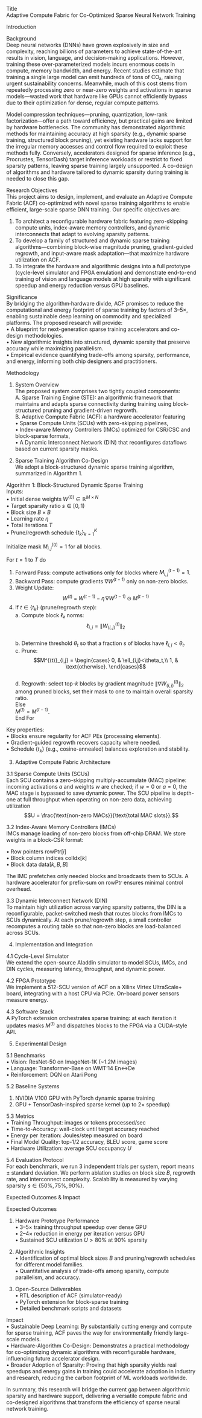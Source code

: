 Title  
Adaptive Compute Fabric for Co-Optimized Sparse Neural Network Training  

Introduction  

Background  
Deep neural networks (DNNs) have grown explosively in size and complexity, reaching billions of parameters to achieve state-of-the-art results in vision, language, and decision-making applications. However, training these over-parameterized models incurs enormous costs in compute, memory bandwidth, and energy. Recent studies estimate that training a single large model can emit hundreds of tons of CO₂, raising urgent sustainability concerns. Meanwhile, much of this cost stems from repeatedly processing zero or near-zero weights and activations in sparse models—wasted work that hardware like GPUs cannot efficiently bypass due to their optimization for dense, regular compute patterns.  

Model compression techniques—pruning, quantization, low-rank factorization—offer a path toward efficiency, but practical gains are limited by hardware bottlenecks. The community has demonstrated algorithmic methods for maintaining accuracy at high sparsity (e.g., dynamic sparse training, structured block pruning), yet existing hardware lacks support for the irregular memory accesses and control flow required to exploit these methods fully. Conversely, accelerators designed for sparse inference (e.g., Procrustes, TensorDash) target inference workloads or restrict to fixed sparsity patterns, leaving sparse training largely unsupported. A co-design of algorithms and hardware tailored to dynamic sparsity during training is needed to close this gap.  

Research Objectives  
This project aims to design, implement, and evaluate an Adaptive Compute Fabric (ACF) co-optimized with novel sparse training algorithms to enable efficient, large-scale sparse DNN training. Our specific objectives are:  
1. To architect a reconfigurable hardware fabric featuring zero-skipping compute units, index-aware memory controllers, and dynamic interconnects that adapt to evolving sparsity patterns.  
2. To develop a family of structured and dynamic sparse training algorithms—combining block-wise magnitude pruning, gradient-guided regrowth, and input-aware mask adaptation—that maximize hardware utilization on ACF.  
3. To integrate the hardware and algorithmic designs into a full prototype (cycle-level simulator and FPGA emulation) and demonstrate end-to-end training of vision and language models at high sparsity with significant speedup and energy reduction versus GPU baselines.  

Significance  
By bridging the algorithm‐hardware divide, ACF promises to reduce the computational and energy footprint of sparse training by factors of 3–5×, enabling sustainable deep learning on commodity and specialized platforms. The proposed research will provide:  
• A blueprint for next-generation sparse training accelerators and co-design methodologies.  
• New algorithmic insights into structured, dynamic sparsity that preserve accuracy while maximizing parallelism.  
• Empirical evidence quantifying trade-offs among sparsity, performance, and energy, informing both chip designers and practitioners.  

Methodology  

1. System Overview  
The proposed system comprises two tightly coupled components:  
A. Sparse Training Engine (STE): an algorithmic framework that maintains and adapts sparse connectivity during training using block-structured pruning and gradient-driven regrowth.  
B. Adaptive Compute Fabric (ACF): a hardware accelerator featuring  
   • Sparse Compute Units (SCUs) with zero-skipping pipelines,  
   • Index-aware Memory Controllers (IMCs) optimized for CSR/CSC and block-sparse formats,  
   • A Dynamic Interconnect Network (DIN) that reconfigures dataflows based on current sparsity masks.  

2. Sparse Training Algorithm Co-Design  
We adopt a block-structured dynamic sparse training algorithm, summarized in Algorithm 1.  

Algorithm 1: Block-Structured Dynamic Sparse Training  
Inputs:  
  • Initial dense weights $W^{(0)}\in\mathbb{R}^{M\times N}$  
  • Target sparsity ratio $s\in[0,1)$  
  • Block size $B\times B$  
  • Learning rate $\eta$  
  • Total iterations $T$  
  • Prune/regrowth schedule $\{t_k\}_{k=1}^K$  

Initialize mask $M^{(0)}_{i,j}=1$ for all blocks.  

For $t=1$ to $T$ do  
  1. Forward Pass: compute activations only for blocks where $M^{(t-1)}_{i,j}=1$.  
  2. Backward Pass: compute gradients $\nabla W^{(t-1)}$ only on non-zero blocks.  
  3. Weight Update:  
     $$W^{(t)} \;=\; W^{(t-1)} \;-\; \eta\,\nabla W^{(t-1)}\odot M^{(t-1)}$$  
  4. If $t\in\{t_k\}$ (prune/regrowth step):  
     a. Compute block ℓ₂ norms:  
        $$\ell_{i,j} = \|W^{(t)}_{(i,j)}\|_2$$  
     b. Determine threshold $\theta_t$ so that a fraction $s$ of blocks have $\ell_{i,j}<\theta_t$.  
     c. Prune:  
        $$M^{(t)}_{i,j} = 
          \begin{cases}
            0, & \ell_{i,j}<\theta_t,\\
            1, & \text{otherwise}.
          \end{cases}$$  
     d. Regrowth: select top-$k$ blocks by gradient magnitude $\|\nabla W^{(t)}_{(i,j)}\|_2$ among pruned blocks, set their mask to one to maintain overall sparsity ratio.  
  Else  
     $M^{(t)} = M^{(t-1)}$.  
End For  

Key properties:  
• Blocks ensure regularity for ACF PEs (processing elements).  
• Gradient-guided regrowth recovers capacity where needed.  
• Schedule $\{t_k\}$ (e.g., cosine-annealed) balances exploration and stability.  

3. Adaptive Compute Fabric Architecture  

3.1 Sparse Compute Units (SCUs)  
Each SCU contains a zero-skipping multiply-accumulate (MAC) pipeline: incoming activations $a$ and weights $w$ are checked; if $w=0$ or $a=0$, the MAC stage is bypassed to save dynamic power. The SCU pipeline is depth-one at full throughput when operating on non-zero data, achieving utilization  
$$U = \frac{\text{non-zero MACs}}{\text{total MAC slots}}.$$  

3.2 Index-Aware Memory Controllers (IMCs)  
IMCs manage loading of non-zero blocks from off-chip DRAM. We store weights in a block-CSR format:  

  • Row pointers $\text{rowPtr}[i]$  
  • Block column indices $\text{colIdx}[k]$  
  • Block data $\text{data}[k,B,B]$  

The IMC prefetches only needed blocks and broadcasts them to SCUs. A hardware accelerator for prefix-sum on rowPtr ensures minimal control overhead.  

3.3 Dynamic Interconnect Network (DIN)  
To maintain high utilization across varying sparsity patterns, the DIN is a reconfigurable, packet-switched mesh that routes blocks from IMCs to SCUs dynamically. At each prune/regrowth step, a small controller recomputes a routing table so that non-zero blocks are load-balanced across SCUs.  

4. Implementation and Integration  

4.1 Cycle-Level Simulator  
We extend the open-source Aladdin simulator to model SCUs, IMCs, and DIN cycles, measuring latency, throughput, and dynamic power.  

4.2 FPGA Prototype  
We implement a 512-SCU version of ACF on a Xilinx Virtex UltraScale+ board, integrating with a host CPU via PCIe. On-board power sensors measure energy.  

4.3 Software Stack  
A PyTorch extension orchestrates sparse training: at each iteration it updates masks $M^{(t)}$ and dispatches blocks to the FPGA via a CUDA-style API.  

5. Experimental Design  

5.1 Benchmarks  
  • Vision: ResNet-50 on ImageNet-1K (~1.2M images)  
  • Language: Transformer-Base on WMT’14 En↔De  
  • Reinforcement: DQN on Atari Pong  

5.2 Baseline Systems  
  1. NVIDIA V100 GPU with PyTorch dynamic sparse training  
  2. GPU + TensorDash-inspired sparse kernel (up to 2× speedup)  

5.3 Metrics  
  • Training Throughput: images or tokens processed/sec  
  • Time-to-Accuracy: wall-clock until target accuracy reached  
  • Energy per Iteration: Joules/step measured on board  
  • Final Model Quality: top-1/2 accuracy, BLEU score, game score  
  • Hardware Utilization: average SCU occupancy $U$  

5.4 Evaluation Protocol  
For each benchmark, we run 3 independent trials per system, report means ± standard deviation. We perform ablation studies on block size $B$, regrowth rate, and interconnect complexity. Scalability is measured by varying sparsity $s\in\{50\%,75\%,90\%\}$.  

Expected Outcomes & Impact  

Expected Outcomes  
1. Hardware Prototype Performance  
   • 3–5× training throughput speedup over dense GPU  
   • 2–4× reduction in energy per iteration versus GPU  
   • Sustained SCU utilization $U>80\%$ at $90\%$ sparsity  

2. Algorithmic Insights  
   • Identification of optimal block sizes $B$ and pruning/regrowth schedules for different model families.  
   • Quantitative analysis of trade-offs among sparsity, compute parallelism, and accuracy.  

3. Open-Source Deliverables  
   • RTL description of ACF (simulator-ready)  
   • PyTorch extension for block-sparse training  
   • Detailed benchmark scripts and datasets  

Impact  
• Sustainable Deep Learning: By substantially cutting energy and compute for sparse training, ACF paves the way for environmentally friendly large-scale models.  
• Hardware-Algorithm Co-Design: Demonstrates a practical methodology for co-optimizing dynamic algorithms with reconfigurable hardware, influencing future accelerator design.  
• Broader Adoption of Sparsity: Proving that high sparsity yields real speedups and energy gains in training could accelerate adoption in industry and research, reducing the carbon footprint of ML workloads worldwide.  

In summary, this research will bridge the current gap between algorithmic sparsity and hardware support, delivering a versatile compute fabric and co-designed algorithms that transform the efficiency of sparse neural network training.